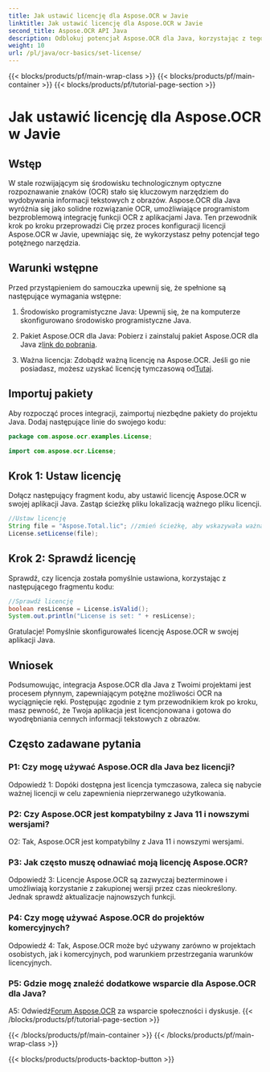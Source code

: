 ```yaml
---
title: Jak ustawić licencję dla Aspose.OCR w Javie
linktitle: Jak ustawić licencję dla Aspose.OCR w Javie
second_title: Aspose.OCR API Java
description: Odblokuj potencjał Aspose.OCR dla Java, korzystając z tego przewodnika krok po kroku. Skonfiguruj licencję bez wysiłku i zwiększ swoje możliwości OCR.
weight: 10
url: /pl/java/ocr-basics/set-license/
---
```


{{< blocks/products/pf/main-wrap-class >}}
{{< blocks/products/pf/main-container >}}
{{< blocks/products/pf/tutorial-page-section >}}

# Jak ustawić licencję dla Aspose.OCR w Javie

## Wstęp

W stale rozwijającym się środowisku technologicznym optyczne rozpoznawanie znaków (OCR) stało się kluczowym narzędziem do wydobywania informacji tekstowych z obrazów. Aspose.OCR dla Java wyróżnia się jako solidne rozwiązanie OCR, umożliwiające programistom bezproblemową integrację funkcji OCR z aplikacjami Java. Ten przewodnik krok po kroku przeprowadzi Cię przez proces konfiguracji licencji Aspose.OCR w Javie, upewniając się, że wykorzystasz pełny potencjał tego potężnego narzędzia.

## Warunki wstępne

Przed przystąpieniem do samouczka upewnij się, że spełnione są następujące wymagania wstępne:

1. Środowisko programistyczne Java: Upewnij się, że na komputerze skonfigurowano środowisko programistyczne Java.

2.  Pakiet Aspose.OCR dla Java: Pobierz i zainstaluj pakiet Aspose.OCR dla Java z[link do pobrania](https://releases.aspose.com/ocr/java/).

3. Ważna licencja: Zdobądź ważną licencję na Aspose.OCR. Jeśli go nie posiadasz, możesz uzyskać licencję tymczasową od[Tutaj](https://purchase.aspose.com/temporary-license/).

## Importuj pakiety

Aby rozpocząć proces integracji, zaimportuj niezbędne pakiety do projektu Java. Dodaj następujące linie do swojego kodu:

```java
package com.aspose.ocr.examples.License;

import com.aspose.ocr.License;
```

## Krok 1: Ustaw licencję

Dołącz następujący fragment kodu, aby ustawić licencję Aspose.OCR w swojej aplikacji Java. Zastąp ścieżkę pliku lokalizacją ważnego pliku licencji.

```java
//Ustaw licencję
String file = "Aspose.Total.lic"; //zmień ścieżkę, aby wskazywała ważną licencję
License.setLicense(file);
```

## Krok 2: Sprawdź licencję

Sprawdź, czy licencja została pomyślnie ustawiona, korzystając z następującego fragmentu kodu:

```java
//Sprawdź licencję
boolean resLicense = License.isValid();
System.out.println("License is set: " + resLicense);
```

Gratulacje! Pomyślnie skonfigurowałeś licencję Aspose.OCR w swojej aplikacji Java.

## Wniosek

Podsumowując, integracja Aspose.OCR dla Java z Twoimi projektami jest procesem płynnym, zapewniającym potężne możliwości OCR na wyciągnięcie ręki. Postępując zgodnie z tym przewodnikiem krok po kroku, masz pewność, że Twoja aplikacja jest licencjonowana i gotowa do wyodrębniania cennych informacji tekstowych z obrazów.

## Często zadawane pytania

### P1: Czy mogę używać Aspose.OCR dla Java bez licencji?

Odpowiedź 1: Dopóki dostępna jest licencja tymczasowa, zaleca się nabycie ważnej licencji w celu zapewnienia nieprzerwanego użytkowania.

### P2: Czy Aspose.OCR jest kompatybilny z Java 11 i nowszymi wersjami?

O2: Tak, Aspose.OCR jest kompatybilny z Java 11 i nowszymi wersjami.

### P3: Jak często muszę odnawiać moją licencję Aspose.OCR?

Odpowiedź 3: Licencje Aspose.OCR są zazwyczaj bezterminowe i umożliwiają korzystanie z zakupionej wersji przez czas nieokreślony. Jednak sprawdź aktualizacje najnowszych funkcji.

### P4: Czy mogę używać Aspose.OCR do projektów komercyjnych?

Odpowiedź 4: Tak, Aspose.OCR może być używany zarówno w projektach osobistych, jak i komercyjnych, pod warunkiem przestrzegania warunków licencyjnych.

### P5: Gdzie mogę znaleźć dodatkowe wsparcie dla Aspose.OCR dla Java?

 A5: Odwiedź[Forum Aspose.OCR](https://forum.aspose.com/c/ocr/16) za wsparcie społeczności i dyskusje.
{{< /blocks/products/pf/tutorial-page-section >}}

{{< /blocks/products/pf/main-container >}}
{{< /blocks/products/pf/main-wrap-class >}}

{{< blocks/products/products-backtop-button >}}
